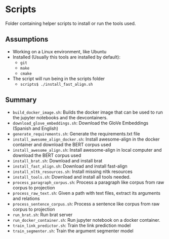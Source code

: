 # Scripts

Folder containing helper scripts to install or run the tools used.

## Assumptions

- Working on a Linux environment, like Ubuntu
- Installed (Usually this tools are installed by default):
  - `git`
  - `make`
  - `cmake`
- The script will run being in the scripts folder
  - `scripts$ ./install_fast_align.sh`

## Summary

- `build_docker_image.sh`: Builds the docker image that can be used to run the jupyter notebooks and the devcontainers.
- `download_glove_embeddings.sh`: Download the GloVe Embeddings (Spanish and English)
- `generate_requirements.sh`: Generate the requirements.txt file
- `install_awesome_align_docker.sh`: Install awesome-align in the docker container and download the BERT corpus used
- `install_awesome_align.sh`: Install awesome-align in local computer and download the BERT corpus used
- `install_brat.sh`: Download and install brat
- `install_fast_align.sh`: Download and install fast-align
- `install_nltk_resources.sh`: Install missing nltk resources
- `install_tools.sh`: Download and install all tools needed.
- `process_paragraph_corpus.sh`: Process a paragraph like corpus from raw corpus to projection
- `process_raw_text.sh`: Given a path with text files, extract its arguments and relations
- `process_sentence_corpus.sh`: Process a sentence like corpus from raw corpus to projection
- `run_brat.sh`: Run brat server
- `run_docker_container.sh`: Run jupyter notebook on a docker container.
- `train_link_predictor.sh`: Train the link prediction model
- `train_segmenter.sh`: Train the argument segmenter model

